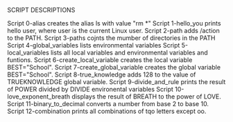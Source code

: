 SCRIPT DESCRIPTIONS

Script 0-alias creates the alias ls with value "rm *"
Script 1-hello_you prints hello user, where user is the current Linux user.
Script 2-path adds /action to the PATH.
Script 3-paths cojnts the mumber of directories in the PATH
Script 4-global_variables lists environmental variables
Script 5-local_variables lists all local variables and environmental variables and funtions.
Script 6-create_local_variable creates the local variable BEST="School".
Script 7-create_global_variable creates the global variable BEST="School".
Script 8-true_knowledge adds 128 to the value of TRUEKNOWLEDGE global variable.
Script 9-divide_and_rule prints the result of POWER divided by DIVIDE environental variables
Script 10-love_exponent_breath displays the result of BREATH to the power of LOVE.
Script 11-binary_to_decimal converts a number from base 2 to base 10.
Script 12-combination prints all combinations of tqo letters except oo.




